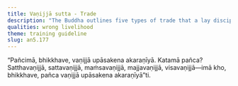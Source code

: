 ```yaml
---
title: Vaṇijjā sutta - Trade
description: "The Buddha outlines five types of trade that a lay disciple should avoid: trade in weapons, living beings, meat, intoxicants, and poisons."
qualities: wrong livelihood
theme: training guideline
slug: an5.177
---
```


“Pañcimā, bhikkhave, vaṇijjā upāsakena akaraṇīyā. Katamā pañca? Satthavaṇijjā, sattavaṇijjā, maṁsavaṇijjā, majjavaṇijjā, visavaṇijjā—imā kho, bhikkhave, pañca vaṇijjā upāsakena akaraṇīyā”ti.
